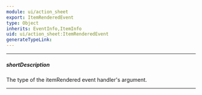 ```yaml
---
module: ui/action_sheet
export: ItemRenderedEvent
type: Object
inherits: EventInfo,ItemInfo
uid: ui/action_sheet:ItemRenderedEvent
generateTypeLink: 
---
```

---
##### shortDescription
The type of the itemRendered event handler's argument.

---
<!-- Description goes here -->